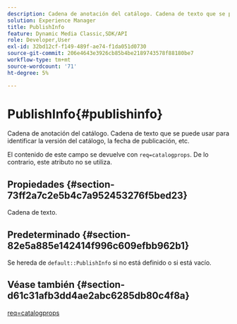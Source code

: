 ```yaml
---
description: Cadena de anotación del catálogo. Cadena de texto que se puede usar para identificar la versión del catálogo, la fecha de publicación, etc.
solution: Experience Manager
title: PublishInfo
feature: Dynamic Media Classic,SDK/API
role: Developer,User
exl-id: 32bd12cf-f149-489f-ae74-f1da051d0730
source-git-commit: 206e4643e3926cb85b4be2189743578f88180be7
workflow-type: tm+mt
source-wordcount: '71'
ht-degree: 5%

---
```


# PublishInfo{#publishinfo}

Cadena de anotación del catálogo. Cadena de texto que se puede usar para identificar la versión del catálogo, la fecha de publicación, etc.

El contenido de este campo se devuelve con `req=catalogprops`. De lo contrario, este atributo no se utiliza.

## Propiedades {#section-73ff2a7c2e5b4c7a952453276f5bed23}

Cadena de texto.

## Predeterminado {#section-82e5a885e142414f996c609efbb962b1}

Se hereda de `default::PublishInfo` si no está definido o si está vacío.

## Véase también {#section-d61c31afb3dd4ae2abc6285db80c4f8a}

[req=catalogprops](../../../../../is-api/http-ref/image-serving-api-ref/c-http-protocol-reference/c-command-reference/r-req/r-catalogprops.md#reference-d7f7438291dd44a1afb6963155625426)
